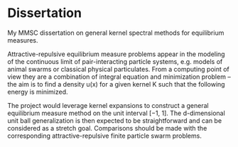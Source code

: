 # Dissertation
My MMSC dissertation on general kernel spectral methods for equilibrium measures.

Attractive-repulsive equilibrium measure problems appear in the modeling of the continuous limit of
pair-interacting particle systems, e.g. models of animal swarms or classical physical particulates.
From a computing point of view they are a combination of integral equation and minimization problem
– the aim is to find a density u(x) for a given kernel K such that the following energy is minimized.

The project would leverage kernel expansions to construct a general equilibrium measure method on
the unit interval [−1, 1]. The d-dimensional unit ball generalization is then expected to be straightforward
and can be considered as a stretch goal. Comparisons should be made with the corresponding
attractive-repulsive finite particle swarm problems.
